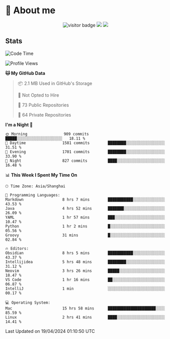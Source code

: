 <!-- ![](https://youpai.roccoshi.top/img/20200804214216.png) -->

# 🧐 About me
 
<p align="center">
<img src="https://visitor-badge.laobi.icu/badge?page_id=Lincest.Lincest&title=hits" alt="visitor badge"/>
<a href="mailto:imroccoshi@gmail.com"><img src="https://img.shields.io/badge/gmail-imroccoshi%40gmail.com-red"></a>
<a href="https://blog.roccoshi.top"><img src="https://img.shields.io/badge/blog-roccoshi-green"></a>
</p>

## Stats

<!--START_SECTION:waka-->
![Code Time](http://img.shields.io/badge/Code%20Time-1%2C074%20hrs%2036%20mins-blue)

![Profile Views](http://img.shields.io/badge/Profile%20Views-2-blue)

**🐱 My GitHub Data** 

> 📦 2.1 MB Used in GitHub's Storage 
 > 
> 🚫 Not Opted to Hire
 > 
> 📜 73 Public Repositories 
 > 
> 🔑 64 Private Repositories 
 > 
**I'm a Night 🦉** 

```text
🌞 Morning                909 commits         █████░░░░░░░░░░░░░░░░░░░░   18.11 % 
🌆 Daytime                1581 commits        ████████░░░░░░░░░░░░░░░░░   31.51 % 
🌃 Evening                1701 commits        ████████░░░░░░░░░░░░░░░░░   33.90 % 
🌙 Night                  827 commits         ████░░░░░░░░░░░░░░░░░░░░░   16.48 % 
```


📊 **This Week I Spent My Time On** 

```text
🕑︎ Time Zone: Asia/Shanghai

💬 Programming Languages: 
Markdown                 8 hrs 7 mins        ███████████░░░░░░░░░░░░░░   43.53 % 
Java                     4 hrs 52 mins       ███████░░░░░░░░░░░░░░░░░░   26.09 % 
YAML                     1 hr 57 mins        ███░░░░░░░░░░░░░░░░░░░░░░   10.47 % 
Python                   1 hr 2 mins         █░░░░░░░░░░░░░░░░░░░░░░░░   05.56 % 
Groovy                   31 mins             █░░░░░░░░░░░░░░░░░░░░░░░░   02.84 % 

🔥 Editors: 
Obsidian                 8 hrs 5 mins        ███████████░░░░░░░░░░░░░░   43.37 % 
Intellijidea             5 hrs 48 mins       ████████░░░░░░░░░░░░░░░░░   31.12 % 
Neovim                   3 hrs 26 mins       █████░░░░░░░░░░░░░░░░░░░░   18.47 % 
VS Code                  1 hr 16 mins        ██░░░░░░░░░░░░░░░░░░░░░░░   06.87 % 
IntelliJ                 1 min               ░░░░░░░░░░░░░░░░░░░░░░░░░   00.17 % 

💻 Operating System: 
Mac                      15 hrs 58 mins      █████████████████████░░░░   85.59 % 
Linux                    2 hrs 41 mins       ████░░░░░░░░░░░░░░░░░░░░░   14.41 % 
```


 Last Updated on 19/04/2024 01:10:50 UTC
<!--END_SECTION:waka-->


